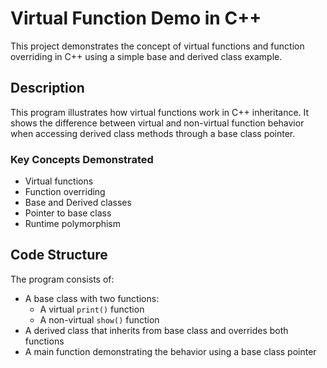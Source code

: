# Virtual Function Demo in C++

This project demonstrates the concept of virtual functions and function overriding in C++ using a simple base and derived class example.

## Description

This program illustrates how virtual functions work in C++ inheritance. It shows the difference between virtual and non-virtual function behavior when accessing derived class methods through a base class pointer.

### Key Concepts Demonstrated
- Virtual functions
- Function overriding
- Base and Derived classes
- Pointer to base class
- Runtime polymorphism

## Code Structure

The program consists of:
- A base class with two functions:
  - A virtual `print()` function
  - A non-virtual `show()` function
- A derived class that inherits from base class and overrides both functions
- A main function demonstrating the behavior using a base class pointer
